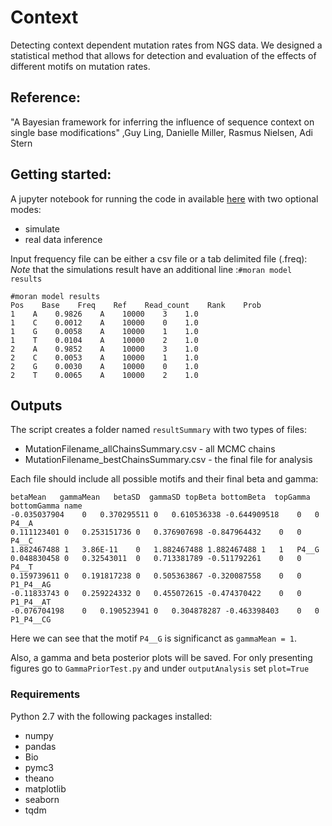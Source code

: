 # Context
Detecting context dependent mutation rates from NGS data.
We designed a statistical method that allows for detection and 
evaluation of the effects of different motifs on mutation rates. 

## Reference:
"A Bayesian framework for inferring the influence of sequence context on single base modifications" ,Guy Ling,
Danielle Miller, Rasmus Nielsen, Adi Stern


## Getting started:
A jupyter notebook for running the code in available [here](RunContextAnalysis.ipynb) with two optional modes:
- simulate
- real data inference

Input frequency file can be either a csv file or a tab delimited file (.freq):
*Note* that the simulations result have an additional line :`#moran model results`
```
#moran model results
Pos    Base    Freq    Ref    Read_count    Rank    Prob
1    A    0.9826    A    10000    3    1.0
1    C    0.0012    A    10000    0    1.0
1    G    0.0058    A    10000    1    1.0
1    T    0.0104    A    10000    2    1.0
2    A    0.9852    A    10000    3    1.0
2    C    0.0053    A    10000    1    1.0
2    G    0.0030    A    10000    0    1.0
2    T    0.0065    A    10000    2    1.0
```
## 

## Outputs
The script creates a folder named `resultSummary` with two types of files:
* MutationFilename_allChainsSummary.csv - all MCMC chains
* MutationFilename_bestChainsSummary.csv - the final file for analysis
 
 Each file should include all possible motifs and their final beta and gamma:
 
 ```
 betaMean	gammaMean	betaSD	gammaSD	topBeta	bottomBeta	topGamma	bottomGamma	name
-0.035037904	0	0.370295511	0	0.610536338	-0.644909518	0	0	P4__A
0.111123401	0	0.253151736	0	0.376907698	-0.847964432	0	0	P4__C
1.882467488	1	3.86E-11	0	1.882467488	1.882467488	1	1	P4__G
0.048830458	0	0.32543011	0	0.713381789	-0.511792261	0	0	P4__T
0.159739611	0	0.191817238	0	0.505363867	-0.320087558	0	0	P1_P4__AG
-0.11833743	0	0.259224332	0	0.455072615	-0.474370422	0	0	P1_P4__AT
-0.076704198	0	0.190523941	0	0.304878287	-0.463398403	0	0	P1_P4__CG
 ```
 
 Here we can see that the motif `P4__G` is significanct as `gammaMean = 1`.
 
Also, a gamma and beta posterior plots will be saved. For only presenting figures go to `GammaPriorTest.py` and under `outputAnalysis` set `plot=True` 


### Requirements
Python 2.7 with the following packages installed:
* numpy
* pandas
* Bio
* pymc3
* theano
* matplotlib
* seaborn
* tqdm






